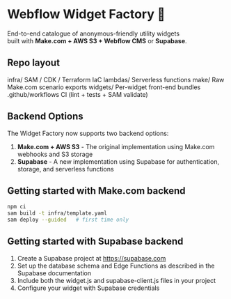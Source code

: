 # Webflow Widget Factory 🚀

End-to-end catalogue of anonymous-friendly utility widgets  
built with **Make.com + AWS S3 + Webflow CMS** or **Supabase**.

## Repo layout
infra/ SAM / CDK / Terraform IaC
lambdas/ Serverless functions
make/ Raw Make.com scenario exports
widgets/ Per-widget front-end bundles
.github/workflows CI (lint + tests + SAM validate)

## Backend Options

The Widget Factory now supports two backend options:

1. **Make.com + AWS S3** - The original implementation using Make.com webhooks and S3 storage
2. **Supabase** - A new implementation using Supabase for authentication, storage, and serverless functions

## Getting started with Make.com backend

```bash
npm ci
sam build -t infra/template.yaml
sam deploy --guided   # first time only
```

## Getting started with Supabase backend

1. Create a Supabase project at https://supabase.com
2. Set up the database schema and Edge Functions as described in the Supabase documentation
3. Include both the widget.js and supabase-client.js files in your project
4. Configure your widget with Supabase credentials